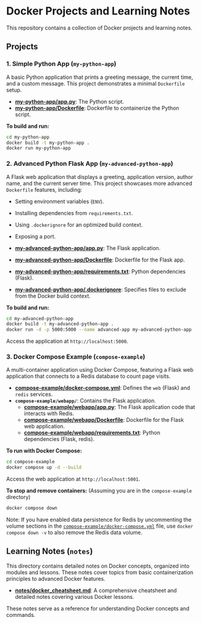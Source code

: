 # Docker Projects and Learning Notes

This repository contains a collection of Docker projects and learning notes.

## Projects

### 1. Simple Python App (`my-python-app`)

A basic Python application that prints a greeting message, the current time, and a custom message. This project demonstrates a minimal `Dockerfile` setup.

- **[my-python-app/app.py](my-python-app/app.py)**: The Python script.
- **[my-python-app/Dockerfile](my-python-app/Dockerfile)**: Dockerfile to containerize the Python script.

**To build and run:**
```sh
cd my-python-app
docker build -t my-python-app .
docker run my-python-app
```

### 2. Advanced Python Flask App (`my-advanced-python-app`)

A Flask web application that displays a greeting, application version, author name, and the current server time. This project showcases more advanced `Dockerfile` features, including:
- Setting environment variables (`ENV`).
- Installing dependencies from `requirements.txt`.
- Using `.dockerignore` for an optimized build context.
- Exposing a port.

- **[my-advanced-python-app/app.py](my-advanced-python-app/app.py)**: The Flask application.
- **[my-advanced-python-app/Dockerfile](my-advanced-python-app/Dockerfile)**: Dockerfile for the Flask app.
- **[my-advanced-python-app/requirements.txt](my-advanced-python-app/requirements.txt)**: Python dependencies (Flask).
- **[my-advanced-python-app/.dockerignore](my-advanced-python-app/.dockerignore)**: Specifies files to exclude from the Docker build context.

**To build and run:**
```sh
cd my-advanced-python-app
docker build -t my-advanced-python-app .
docker run -d -p 5000:5000 --name advanced-app my-advanced-python-app
```
Access the application at `http://localhost:5000`.

### 3. Docker Compose Example (`compose-example`)

A multi-container application using Docker Compose, featuring a Flask web application that connects to a Redis database to count page visits.

- **[compose-example/docker-compose.yml](compose-example/docker-compose.yml)**: Defines the `web` (Flask) and `redis` services.
- **`compose-example/webapp/`**: Contains the Flask application.
    - **[compose-example/webapp/app.py](compose-example/webapp/app.py)**: The Flask application code that interacts with Redis.
    - **[compose-example/webapp/Dockerfile](compose-example/webapp/Dockerfile)**: Dockerfile for the Flask web application.
    - **[compose-example/webapp/requirements.txt](compose-example/webapp/requirements.txt)**: Python dependencies (Flask, redis).

**To run with Docker Compose:**
```sh
cd compose-example
docker compose up -d --build
```
Access the web application at `http://localhost:5001`.

**To stop and remove containers:**
(Assuming you are in the `compose-example` directory)
```sh
docker compose down
```
Note: If you have enabled data persistence for Redis by uncommenting the volume sections in the [`compose-example/docker-compose.yml`](compose-example/docker-compose.yml) file, use `docker compose down -v` to also remove the Redis data volume.

## Learning Notes (`notes`)

This directory contains detailed notes on Docker concepts, organized into modules and lessons. These notes cover topics from basic containerization principles to advanced Docker features.

- **[notes/docker_cheatsheet.md](notes/docker_cheatsheet.md)**: A comprehensive cheatsheet and detailed notes covering various Docker lessons.

These notes serve as a reference for understanding Docker concepts and commands.
